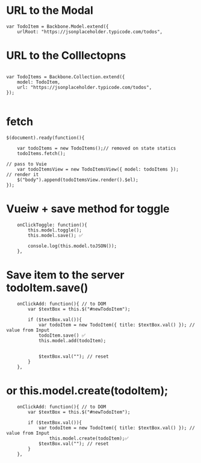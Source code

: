 

# URL to the Modal 


```
var TodoItem = Backbone.Model.extend({
	urlRoot: "https://jsonplaceholder.typicode.com/todos",

```

# URL to the Colllectopns

```

var TodoItems = Backbone.Collection.extend({
	model: TodoItem,
	url: "https://jsonplaceholder.typicode.com/todos",
});


```


# fetch 


```
$(document).ready(function(){

	var todoItems = new TodoItems();// removed on state statics
	todoItems.fetch();

// pass to Vuie
	var todoItemsView = new TodoItemsView({ model: todoItems });
// render it 
	$("body").append(todoItemsView.render().$el);
});

```


# Vueiw + save method   for toggle 

```
	onClickToggle: function(){
		this.model.toggle();
		this.model.save(); ✅
		
		console.log(this.model.toJSON());
	},

```

# Save item to the server  todoItem.save()

```
	onClickAdd: function(){ // to DOM 
		var $textBox = this.$("#newTodoItem");

		if ($textBox.val()){
			var todoItem = new TodoItem({ title: $textBox.val() }); // value from Input 
			todoItem.save() ✅
			this.model.add(todoItem);
		

			$textBox.val(""); // reset 
		}
	},
```

# or  	this.model.create(todoItem);
```
	onClickAdd: function(){ // to DOM 
		var $textBox = this.$("#newTodoItem");

		if ($textBox.val()){
			var todoItem = new TodoItem({ title: $textBox.val() }); // value from Input 
				this.model.create(todoItem);✅
			$textBox.val(""); // reset 
		}
	},
```


